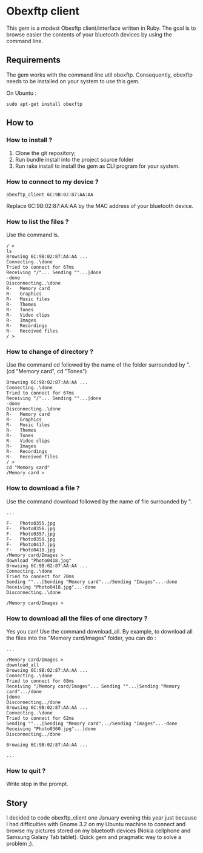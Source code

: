 # Obexftp client
This gem is a modest Obexftp client/interface written in Ruby. The goal is to browse easier the contents of your bluetooth devices by using the command line.

## Requirements
The gem works with the command line util obexftp. Consequently, obexftp needs to be installed on your system to use this gem.

On Ubuntu :
```
sudo apt-get install obexftp
```

## How to

### How to install ?
1) Clone the git repository;
2) Run bundle install into the project source folder
3) Run rake install to install the gem as CLI program for your system.

### How to connect to my device ?
```
obexftp_client 6C:9B:02:87:AA:AA
```
Replace 6C:9B:02:87:AA:AA by the MAC address of your bluetooth device.

### How to list the files ?
Use the command ls.

```
/ >
ls
Browsing 6C:9B:02:87:AA:AA ...
Connecting..\done
Tried to connect for 67ms
Receiving "/"... Sending ""...|done
-done
Disconnecting..\done
R-   Memory card
R-   Graphics
R-   Music files
R-   Themes
R-   Tones
R-   Video clips
R-   Images
R-   Recordings
R-   Received files
/ >
```

### How to change of directory ?
Use the command cd followed by the name of the folder surrounded by ". (cd "Memory card", cd "Tones")

```
Browsing 6C:9B:02:87:AA:AA ...
Connecting..\done
Tried to connect for 67ms
Receiving "/"... Sending ""...|done
-done
Disconnecting..\done
R-   Memory card
R-   Graphics
R-   Music files
R-   Themes
R-   Tones
R-   Video clips
R-   Images
R-   Recordings
R-   Received files
/ >
cd "Memory card"
/Memory card >
```

### How to download a file ?
Use the command download followed by the name of file surrounded by ".

```
...

F-   Photo0355.jpg
F-   Photo0356.jpg
F-   Photo0357.jpg
F-   Photo0358.jpg
F-   Photo0417.jpg
F-   Photo0418.jpg
/Memory card/Images >
download "Photo0418.jpg"
Browsing 6C:9B:02:87:AA:AA ...
Connecting..\done
Tried to connect for 70ms
Sending ""...|Sending "Memory card".../Sending "Images"...-done
Receiving "Photo0418.jpg"...-done
Disconnecting..\done

/Memory card/Images >
```

### How to download all the files of one directory ?
Yes you can! Use the command download_all. By example, to download all the files into the "Memory card/Images" folder, you can do :

```
...

/Memory card/Images >
download_all
Browsing 6C:9B:02:87:AA:AA ...
Connecting..\done
Tried to connect for 68ms
Receiving "/Memory card/Images"... Sending ""...|Sending "Memory card".../done
|done
Disconnecting../done
Browsing 6C:9B:02:87:AA:AA ...
Connecting..\done
Tried to connect for 62ms
Sending ""...|Sending "Memory card".../Sending "Images"...-done
Receiving "Photo0360.jpg"...|done
Disconnecting../done

Browsing 6C:9B:02:87:AA:AA ...

...
```

### How to quit ?
Write stop in the prompt.

## Story
I decided to code obexftp_client one January evening this year just because I had difficulties with Gnome 3.2 on my Ubuntu machine to connect and browse my pictures stored on my bluetooth devices (Nokia cellphone and Samsung Galaxy Tab tablet). Quick gem and pragmatic way to solve a problem ;).
